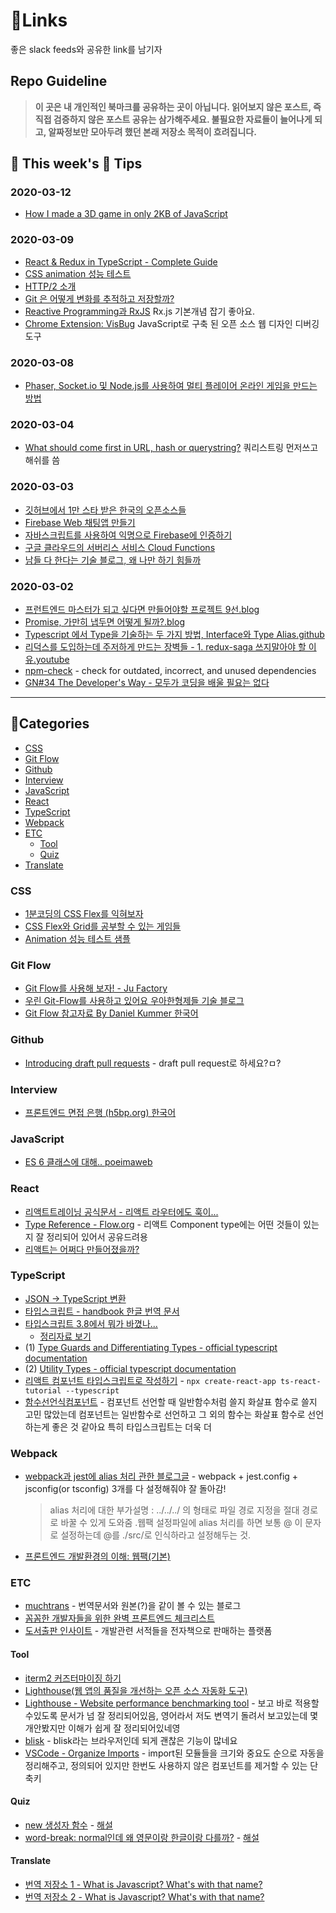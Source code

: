 # 🍯Links

좋은 slack feeds와 공유한 link를 남기자

## Repo Guideline

>**이 곳은 내 개인적인 북마크를 공유하는 곳이 아닙니다. 읽어보지 않은 포스트, 즉 직접 검증하지 않은 포스트 공유는 삼가해주세요. 불필요한 자료들이 늘어나게 되고, 알짜정보만 모아두려 했던 본래 저장소 목적이 흐려집니다.**

## 🐝 This week's 🍯 Tips

### 2020-03-12

- [How I made a 3D game in only 2KB of JavaScript](http://frankforce.com/?p=7427)

### 2020-03-09

- [React & Redux in TypeScript - Complete Guide](https://github.com/piotrwitek/react-redux-typescript-guide)
- [CSS animation 성능 테스트](https://lonekorean.github.io/animation-workshop/)
- [HTTP/2 소개](https://developers.google.com/web/fundamentals/performance/http2/?hl=ko)
- [Git 은 어떻게 변화를 추적하고 저장할까?](https://readystory.tistory.com/146)
- [Reactive Programming과 RxJS](https://poiemaweb.com/angular-rxjs) Rx.js 기본개념 잡기 좋아요.
- [Chrome Extension: VisBug](https://chrome.google.com/webstore/detail/visbug/cdockenadnadldjbbgcallicgledbeoc) JavaScript로 구축 된 오픈 소스 웹 디자인 디버깅 도구

### 2020-03-08

- [Phaser, Socket.io 및 Node.js를 사용하여 멀티 플레이어 온라인 게임을 만드는 방법](https://phaserjs.tistory.com/42)

### 2020-03-04

- [What should come first in URL, hash or querystring?](https://stackoverflow.com/questions/55334160/what-should-come-first-in-url-hash-or-querystring) 쿼리스트링 먼저쓰고 해쉬를 씀

### 2020-03-03

- [깃허브에서 1만 스타 받은 한국의 오픈소스들](https://byline.network/2020/03/3-63/?fbclid=IwAR0KOb4BIA1Yhuy2Buefw4UWuUJaQBbEFeJasN6uILae57Bhs1FW5NN6-ak)
- [Firebase Web 채팅앱 만들기](https://cionman.tistory.com/62)
- [자바스크립트를 사용하여 익명으로 Firebase에 인증하기](https://firebase.google.com/docs/auth/web/anonymous-auth#convert-an-anonymous-account-to-a-permanent-account)
- [구글 클라우드의 서버리스 서비스 Cloud Functions](https://bcho.tistory.com/1168)
- [남들 다 한다는 기술 블로그, 왜 나만 하기 힘들까](https://wormwlrm.github.io/2020/02/23/Writing-for-developers.html)

### 2020-03-02

- [프런트엔드 마스터가 되고 싶다면 만들어야할 프로젝트 9선.blog](https://tagilog.tistory.com/582)
- [Promise, 가만히 냅두면 어떻게 될까?.blog](https://imch.dev/posts/what-happens-if-do-nothing-with-promise)
- [Typescript 에서 Type을 기술하는 두 가지 방법, Interface와 Type Alias.github](https://joonsungum.github.io/post/2019-02-25-typescript-interface-and-type-alias/)
- [리덕스를 도입하는데 주저하게 만드는 장벽들 - 1. redux-saga 쓰지말아야 할 이유.youtube](https://www.youtube.com/watch?v=1VNb_wmDiv8&feature=youtu.be&loop=0&fbclid=IwAR2TbKR1J8F8q-EB1sMYMdr9uCKUwTpclHZ2Yc320RNxX8ocltvKX8EqSQ8)
- [npm-check](https://www.npmjs.com/package/npm-check) - check for outdated, incorrect, and unused dependencies
- [GN#34 The Developer's Way - 모두가 코딩을 배울 필요는 없다](https://news.hada.io/weekly/202009)

---

## 🌲Categories

- [CSS](#CSS)
- [Git Flow](#Git-Flow)
- [Github](#Github)
- [Interview](#Interview)
- [JavaScript](#JavaScript)
- [React](#React)
- [TypeScript](#TypeScript)
- [Webpack](#Webpack)
- [ETC](#ETC)
  - [Tool](#Tool)
  - [Quiz](#Quiz)
- [Translate](#translate)

### CSS

- [1분코딩의 CSS Flex를 익혀보자](https://studiomeal.com/archives/197)
- [CSS Flex와 Grid를 공부할 수 있는 게임들](https://studiomeal.com/archives/924)
- [Animation 성능 테스트 샘플](https://lonekorean.github.io/animation-workshop/)

### Git Flow

- [Git Flow를 사용해 보자! - Ju Factory](https://yujuwon.tistory.com/entry/GIT-FLOW-git-flow%EB%A5%BC-%EC%82%AC%EC%9A%A9%ED%95%B4-%EB%B3%B4%EC%9E%90)
- [우린 Git-Flow를 사용하고 있어요 우아한형제들 기술 블로그](https://woowabros.github.io/experience/2017/10/30/baemin-mobile-git-branch-strategy.html)
- [Git Flow 참고자료 By Daniel Kummer 한국어](https://danielkummer.github.io/git-flow-cheatsheet/index.ko_KR.html)

### Github

- [Introducing draft pull requests](https://github.blog/2019-02-14-introducing-draft-pull-requests/) - draft pull request로 하세요?ㅁ?

### Interview

- [프론트엔드 면접 은행 (h5bp.org) 한국어](https://h5bp.org/Front-end-Developer-Interview-Questions/translations/korean/)

### JavaScript

- [ES 6 클래스에 대해.. poeimaweb ](https://poiemaweb.com/es6-class)

### React

- [리액트트레이닝 공식문서 - 리액트 라우터에도 훅이...](https://reacttraining.com/react-router/web/api/Hooks/uselocation)
- [Type Reference - Flow.org](https://flow.org/en/docs/react/types/) - 리액트 Component type에는 어떤 것들이 있는지 잘 정리되어 있어서 공유드려용
- [리액트는 어쩌다 만들어졌을까?](https://react.vlpt.us/basic/01-concept.html)

### TypeScript

- [JSON -> TypeScript 변환](https://jvilk.com/MakeTypes/)
- [타입스크립트 - handbook 한글 번역 문서](https://typescript-kr.github.io/)
- [타입스크립트 3.8에서 뭐가 바꼈나...](https://devblogs.microsoft.com/typescript/announcing-typescript-3-8-rc/)
  - [정리자료 보기](assets/typescript3_8.md)
- (1) [Type Guards and Differentiating Types - official typescript documentation](https://www.typescriptlang.org/docs/handbook/advanced-types.html#type-guards-and-differentiating-types)
- (2) [Utility Types - official typescript documentation](https://www.typescriptlang.org/docs/handbook/utility-types.html)
- [리액트 컴포넌트 타입스크립트로 작성하기](https://velog.io/@velopert/create-typescript-react-component) - `npx create-react-app ts-react-tutorial --typescript`
- [함수선언식컴포넌트](https://velog.io/@velopert/create-typescript-react-component) - 컴포넌트 선언할 때 일반함수처럼 쓸지 화살표 함수로 쓸지 고민 많았는데 컴포넌트는 일반함수로 선언하고 그 외의 함수는 화살표 함수로 선언하는게 좋은 것 같아요 특히 타입스크립트는 더욱 더

### Webpack

- [webpack과 jest에 alias 처리 관한 블로그글](https://medium.com/@justintulk/solve-module-import-aliasing-for-webpack-jest-and-vscode-74007ce4adc9) - webpack + jest.config + jsconfig(or tsconfig) 3개를 다 설정해줘야 잘 돌아감!

  > alias 처리에 대한 부가설명
  > : ../../../ 의 형태로 파일 경로 지정을 절대 경로로 바꿀 수 있게 도와줌 .웹팩 설정파일에 alias 처리를 하면 보통 @ 이 문자로 설정하는데
  > @를 ./src/로 인식하라고 설정해두는 것.

- [프론트엔드 개발환경의 이해: 웹팩(기본)](https://jeonghwan-kim.github.io/series/2019/12/10/frontend-dev-env-webpack-basic.html)

### ETC

- [muchtrans](https://muchtrans.com/) - 번역문서와 원본(?)을 같이 볼 수 있는 블로그
- [꼼꼼한 개발자들을 위한 완벽 프론트엔드 체크리스트](https://github.com/kesuskim/Front-End-Checklist)
- [도서출판 인사이트](http://ebook.insightbook.co.kr/) - 개발관련 서적들을 전자책으로 판매하는 플랫폼

#### Tool

- [iterm2 커즈터마이징 하기](https://beomi.github.io/2017/07/07/Beautify-ZSH/)
- [Lighthouse(웹 앱의 품질을 개선하는 오픈 소스 자동화 도구)](https://developers.google.com/web/tools/lighthouse)
- [Lighthouse - Website performance benchmarking tool](https://web.dev/lighthouse-performance/) - 보고 바로 적용할수있도록 문서가 넘 잘 정리되어있음, 영어라서 저도 변역기 돌려서 보고있는데 몇개안봤지만 이해가 쉽게 잘 정리되어있네영
- [blisk](https://blisk.io/) - blisk라는 브라우저인데 되게 괜찮은 기능이 많네요
- [VSCode - Organize Imports](https://github.com/imhojang/til/blob/master/vscode/organize_imports.md) - import된 모듈들을 크기와 중요도 순으로 자동을 정리해주고, 정의되어 있지만 한번도 사용하지 않은 컴포넌트를 제거할 수 있는 단축키

#### Quiz

- [new 생성자 함수](quiz/return-from-constructors.md) - [해설](quiz/return-from-constructors-solution.md)
- [word-break: normal인데 왜 영문이랑 한글이랑 다를까?](quiz/word-break.png) - [해설](https://wit.nts-corp.com/2017/07/25/4675)

#### Translate
 - [번역 저장소 1 - What is Javascript? What's with that name?](https://github.com/dldlfdn91/CollectionOfBookTranslations)
 - [번역 저장소 2 - What is Javascript? What's with that name?](https://github.com/dldlfdn91/CollectionOfBookTranslations2)
